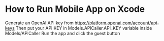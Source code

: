 # How to Run Mobile App on Xcode


Generate an OpenAI API key from https://platform.openai.com/account/api-keys
Then put your API KEY in Models.APICaller.API_KEY variable inside Models/APICaller
Run the app and click the guest button

